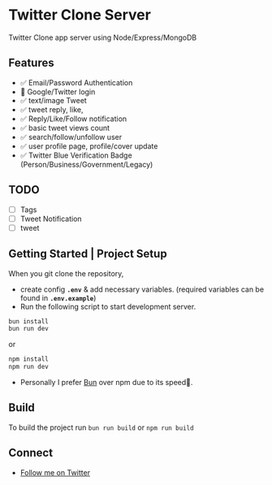 # Twitter Clone Server

Twitter Clone app server using Node/Express/MongoDB

## Features

- ✅ Email/Password Authentication
- 🚧 Google/Twitter login
- ✅ text/image Tweet
- ✅ tweet reply, like,
- ✅ Reply/Like/Follow notification
- ✅ basic tweet views count
- ✅ search/follow/unfollow user
- ✅ user profile page, profile/cover update
- ✅ Twitter Blue Verification Badge (Person/Business/Government/Legacy)

## TODO

- [ ] Tags
- [ ] Tweet Notification
- [ ] tweet

## Getting Started | Project Setup

When you git clone the repository,

- create config **`.env`** & add necessary variables. (required variables can be found in **`.env.example`**)
- Run the following script to start development server.

```bash
bun install
bun run dev
```

or

```bash
npm install
npm run dev
```

- Personally I prefer [Bun](https://github.com/oven-sh/bun) over npm due to its speed🚀.

## Build

To build the project run `bun run build` or `npm run build`

## Connect

- [Follow me on Twitter](https://twitter.com/@itsbohara)
